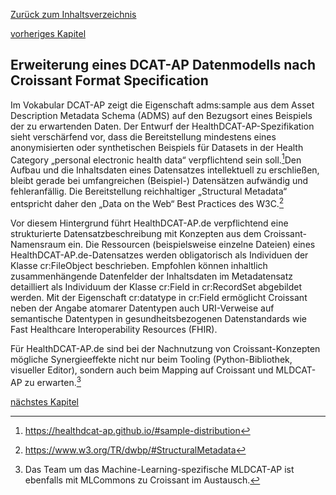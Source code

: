 [Zurück zum Inhaltsverzeichnis](https://healthdcat-ap-de.github.io/healthdcat-ap.de/report_stage_1.html)

[vorheriges Kapitel](https://healthdcat-ap-de.github.io/healthdcat-ap.de/report_stage_1/2_Ausrichtung_des_Datenmodells_an_den_Anforderungen_der_Forschung/2.6_Konzept_HealthDCAT-AP.de/2.6.2_Aenderungsbedarfe_in_den_folgenden_zwei_Stufen.html)
## Erweiterung eines DCAT-AP Datenmodells nach Croissant Format Specification
Im Vokabular DCAT-AP zeigt die Eigenschaft adms:sample aus dem Asset Description Metadata Schema (ADMS) auf den Bezugsort eines Beispiels der zu erwartenden Daten. Der Entwurf der HealthDCAT-AP-Spezifikation sieht verschärfend vor, dass die Bereitstellung mindestens eines anonymisierten oder synthetischen Beispiels für Datasets in der Health Category „personal electronic health data“ verpflichtend sein soll.[^48]Den Aufbau und die Inhaltsdaten eines Datensatzes intellektuell zu erschließen, bleibt gerade bei umfangreichen (Beispiel-) Datensätzen aufwändig und fehleranfällig. Die Bereitstellung reichhaltiger „Structural Metadata“ entspricht daher den „Data on the Web“ Best Practices des W3C.[^49]

Vor diesem Hintergrund führt HealthDCAT-AP.de verpflichtend eine strukturierte Datensatzbeschreibung mit Konzepten aus dem Croissant-Namensraum ein. Die Ressourcen (beispielsweise einzelne Dateien) eines HealthDCAT-AP.de-Datensatzes werden obligatorisch als Individuen der Klasse cr:FileObject beschrieben. Empfohlen können inhaltlich zusammenhängende Datenfelder der Inhaltsdaten im Metadatensatz detailliert als Individuum der Klasse cr:Field in cr:RecordSet abgebildet werden. Mit der Eigenschaft cr:datatype in cr:Field ermöglicht Croissant neben der Angabe atomarer Datentypen auch URI-Verweise auf semantische Datentypen in gesundheitsbezogenen Datenstandards wie Fast Healthcare Interoperability Resources (FHIR).

Für HealthDCAT-AP.de sind bei der Nachnutzung von Croissant-Konzepten mögliche Synergieeffekte nicht nur beim Tooling (Python-Bibliothek, visueller Editor), sondern auch beim Mapping auf Croissant und MLDCAT-AP zu erwarten.[^50]

[nächstes Kapitel](https://healthdcat-ap-de.github.io/healthdcat-ap.de/report_stage_1/2_Ausrichtung_des_Datenmodells_an_den_Anforderungen_der_Forschung/2.6_Konzept_HealthDCAT-AP.de/2.6.4_Nachnutzung_von_DCAT-AP.de_Artefakten.html)

[^48]:https://healthdcat-ap.github.io/#sample-distribution
[^49]:https://www.w3.org/TR/dwbp/#StructuralMetadata
[^50]:Das Team um das Machine-Learning-spezifische MLDCAT-AP ist ebenfalls mit MLCommons zu Croissant im Austausch.
